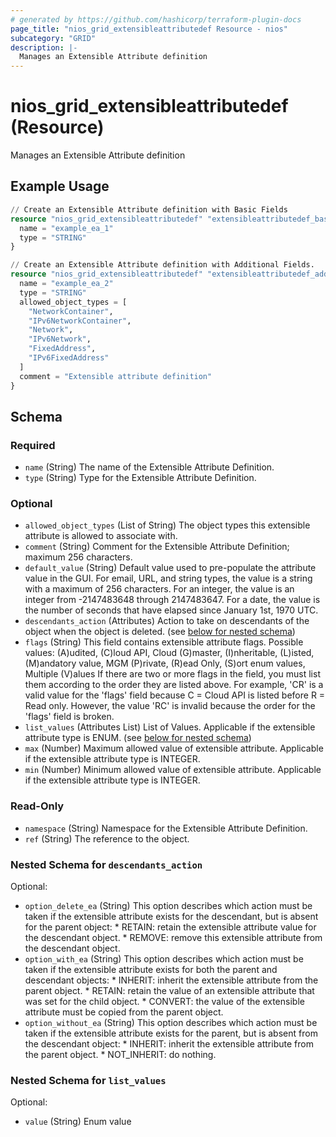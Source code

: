 ```yaml
---
# generated by https://github.com/hashicorp/terraform-plugin-docs
page_title: "nios_grid_extensibleattributedef Resource - nios"
subcategory: "GRID"
description: |-
  Manages an Extensible Attribute definition
---
```


# nios_grid_extensibleattributedef (Resource)

Manages an Extensible Attribute definition

## Example Usage

```terraform
// Create an Extensible Attribute definition with Basic Fields
resource "nios_grid_extensibleattributedef" "extensibleattributedef_basic_fields" {
  name = "example_ea_1"
  type = "STRING"
}

// Create an Extensible Attribute definition with Additional Fields.
resource "nios_grid_extensibleattributedef" "extensibleattributedef_additional_fields" {
  name = "example_ea_2"
  type = "STRING"
  allowed_object_types = [
    "NetworkContainer",
    "IPv6NetworkContainer",
    "Network",
    "IPv6Network",
    "FixedAddress",
    "IPv6FixedAddress"
  ]
  comment = "Extensible attribute definition"
}
```

<!-- schema generated by tfplugindocs -->
## Schema

### Required

- `name` (String) The name of the Extensible Attribute Definition.
- `type` (String) Type for the Extensible Attribute Definition.

### Optional

- `allowed_object_types` (List of String) The object types this extensible attribute is allowed to associate with.
- `comment` (String) Comment for the Extensible Attribute Definition; maximum 256 characters.
- `default_value` (String) Default value used to pre-populate the attribute value in the GUI. For email, URL, and string types, the value is a string with a maximum of 256 characters. For an integer, the value is an integer from -2147483648 through 2147483647. For a date, the value is the number of seconds that have elapsed since January 1st, 1970 UTC.
- `descendants_action` (Attributes) Action to take on descendants of the object when the object is deleted. (see [below for nested schema](#nestedatt--descendants_action))
- `flags` (String) This field contains extensible attribute flags. Possible values: (A)udited, (C)loud API, Cloud (G)master, (I)nheritable, (L)isted, (M)andatory value, MGM (P)rivate, (R)ead Only, (S)ort enum values, Multiple (V)alues If there are two or more flags in the field, you must list them according to the order they are listed above. For example, 'CR' is a valid value for the 'flags' field because C = Cloud API is listed before R = Read only. However, the value 'RC' is invalid because the order for the 'flags' field is broken.
- `list_values` (Attributes List) List of Values. Applicable if the extensible attribute type is ENUM. (see [below for nested schema](#nestedatt--list_values))
- `max` (Number) Maximum allowed value of extensible attribute. Applicable if the extensible attribute type is INTEGER.
- `min` (Number) Minimum allowed value of extensible attribute. Applicable if the extensible attribute type is INTEGER.

### Read-Only

- `namespace` (String) Namespace for the Extensible Attribute Definition.
- `ref` (String) The reference to the object.

<a id="nestedatt--descendants_action"></a>
### Nested Schema for `descendants_action`

Optional:

- `option_delete_ea` (String) This option describes which action must be taken if the extensible attribute exists for the descendant, but is absent for the parent object: * RETAIN: retain the extensible attribute value for the descendant object. * REMOVE: remove this extensible attribute from the descendant object.
- `option_with_ea` (String) This option describes which action must be taken if the extensible attribute exists for both the parent and descendant objects: * INHERIT: inherit the extensible attribute from the parent object. * RETAIN: retain the value of an extensible attribute that was set for the child object. * CONVERT: the value of the extensible attribute must be copied from the parent object.
- `option_without_ea` (String) This option describes which action must be taken if the extensible attribute exists for the parent, but is absent from the descendant object: * INHERIT: inherit the extensible attribute from the parent object. * NOT_INHERIT: do nothing.


<a id="nestedatt--list_values"></a>
### Nested Schema for `list_values`

Optional:

- `value` (String) Enum value
